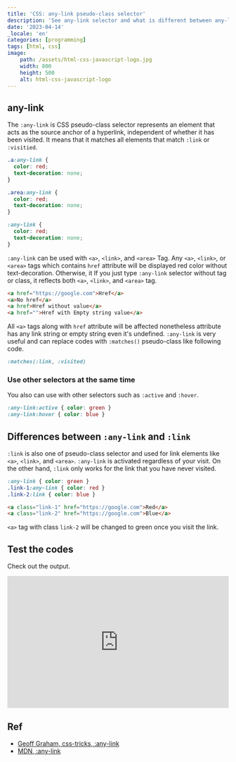 ```yaml
---
title: 'CSS: any-link pseudo-class selector'
description: 'See any-link selector and what is different between any-link and link selector'
date: '2023-04-14'
_locale: 'en'
categories: [programming]
tags: [html, css]
image:
    path: /assets/html-css-javascript-logo.jpg
    width: 800
    height: 500
    alt: html-css-javascript-logo
---
```

## any-link
The `:any-link` is CSS pseudo-class selector represents an element that acts as the source anchor of a hyperlink, independent of whether it has been visited.
It means that it matches all elements that match `:link` or `:visitied`.
```css
.a:any-link {
  color: red;
  text-decoration: none;
}

.area:any-link {
  color: red;
  text-decoration: none;
}

:any-link {
  color: red;
  text-decoration: none;
}
```
`:any-link` can be used with `<a>`, `<link>`, and `<area>` Tag.
Any `<a>`, `<link>`, or `<area>` tags which contains `href` attribute will be displayed red color without text-decoration. 
Otherwise, it 
If you just type `:any-link` selector without tag or class, it reflects both `<a>`, `<link>`, and `<area>` tag.

```html
<a href="https://google.com">Href</a>
<a>No href</a>
<a href>Href without value</a>
<a href="">Href with Empty string value</a>
```
All `<a>` tags along with `href` attribute will be affected nonetheless attribute has any link string or empty string even it's undefined.
`:any-link` is very useful and can replace codes with `:matches()` pseudo-class like following code.
```css
:matches(:link, :visited)
```

### Use other selectors at the same time
You also can use with other selectors such as `:active` and `:hover`.
```css
:any-link:active { color: green }
:any-link:hover { color: blue }
```

## Differences between `:any-link` and `:link`
`:link` is also one of pseudo-class selector and used for link elements like `<a>`, `<link>`, and `<area>`.
`:any-link` is activated regardless of your visit. On the other hand, `:link` only works for the link that you have never visited.
```css
:any-link { color: green }
.link-1:any-link { color: red }
.link-2:link { color: blue }
```
```html
<a class="link-1" href="https://google.com">Red</a>
<a class="link-2" href="https://google.com">Blue</a>
```
`<a>` tag with class `link-2` will be changed to green once you visit the link.

## Test the codes
Check out the output.
<iframe height="300" style="width: 100%;" scrolling="no" title="Untitled" src="https://codepen.io/kkan0615/embed/MWPyeJx?default-tab=html%2Cresult" frameborder="no" loading="lazy" allowtransparency="true" allowfullscreen="true">
  See the Pen <a href="https://codepen.io/kkan0615/pen/MWPyeJx">
  Untitled</a> by Youngjin Kwak (<a href="https://codepen.io/kkan0615">@kkan0615</a>)
  on <a href="https://codepen.io">CodePen</a>.
</iframe>

## Ref
- [Geoff Graham, css-tricks, :any-link](https://css-tricks.com/almanac/selectors/a/any-link/)
- [MDN, :any-link](https://developer.mozilla.org/en-US/docs/Web/CSS/:any-link)
